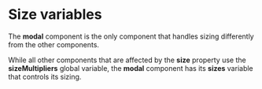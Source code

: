 # Size variables

The **modal** component is the only component that handles sizing differently from the other components.

While all other components that are affected by the **size** property use the **sizeMultipliers** global variable, the **modal** component has its **sizes** variable that controls its sizing.